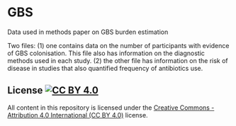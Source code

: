 # GBS
Data used in methods paper on GBS burden estimation

Two files: 
(1) one contains data on the number of participants with evidence of GBS colonisation. This file also has information on the diagnostic methods used in each study.
(2) the other file has information on the risk of disease in studies that also quantified frequency of antibiotics use.

## License [![CC BY 4.0](http://mirrors.creativecommons.org/presskit/buttons/80x15/svg/by.svg)](http://creativecommons.org/licenses/by/4.0/)

All content in this repository is licensed under the [Creative Commons - Attribution 4.0 International (CC BY 4.0)](http://creativecommons.org/licenses/by/4.0/) license.
